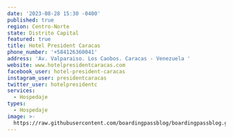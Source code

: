 ```yaml
---
date: '2023-08-28 15:30 -0400'
published: true
region: Centro-Norte
state: Distrito Capital
featured: true
title: Hotel President Caracas
phone_number: '+584126360041'
address: 'Av. Valparaiso. Los Caobos. Caracas - Venezuela '
website: www.hotelpresidentcaracas.com
facebook_user: hotel-president-caracas
instagram_user: presidentcaracas
twitter_user: hotelpresidentc
services:
  - Hospedaje
types:
  - Hospedaje
image: >-
  https://raw.githubusercontent.com/boardingpassblog/boardingpassblog.github.io/main/assets/images/Hotel-President-Logo.jpg
---
```

